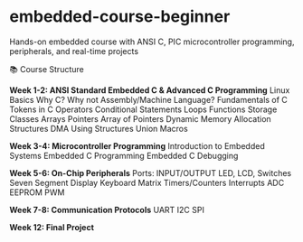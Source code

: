 # embedded-course-beginner
Hands-on embedded course with ANSI C, PIC microcontroller programming, peripherals, and real-time projects

📚 Course Structure

**Week 1-2: ANSI Standard Embedded C & Advanced C Programming**
Linux Basics
Why C? Why not Assembly/Machine Language?
Fundamentals of C
Tokens in C
Operators
Conditional Statements
Loops
Functions
Storage Classes
Arrays
Pointers
Array of Pointers
Dynamic Memory Allocation
Structures
DMA Using Structures
Union
Macros

**Week 3-4: Microcontroller Programming**
Introduction to Embedded Systems
Embedded C Programming
Embedded C Debugging

**Week 5-6: On-Chip Peripherals**
Ports: INPUT/OUTPUT
LED, LCD, Switches
Seven Segment Display
Keyboard Matrix
Timers/Counters
Interrupts
ADC
EEPROM
PWM

**Week 7-8: Communication Protocols**
UART
I2C
SPI

**Week 12: Final Project**


